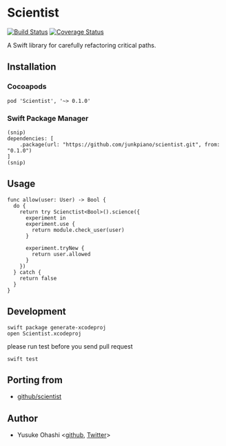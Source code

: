 # Scientist

[![Build Status](https://travis-ci.org/junkpiano/scientist.svg?branch=master)](https://travis-ci.org/junkpiano/scientist) [![Coverage Status](https://coveralls.io/repos/github/junkpiano/scientist/badge.svg?branch=master)](https://coveralls.io/github/junkpiano/scientist?branch=master)

A Swift library for carefully refactoring critical paths.

## Installation

### Cocoapods

    pod 'Scientist', '~> 0.1.0'

### Swift Package Manager

    (snip)
    dependencies: [
    	.package(url: "https://github.com/junkpiano/scientist.git", from: "0.1.0")
    ]
    (snip)

## Usage

    func allow(user: User) -> Bool {
      do {
        return try Scienctist<Bool>().science({
          experiment in
          experiment.use {
            return module.check_user(user)
          }

          experiment.tryNew {
            return user.allowed
          }
        })
      } catch {
        return false
      }
    }

## Development

    swift package generate-xcodeproj
    open Scientist.xcodeproj

please run test before you send pull request

    swift test

## Porting from

- [github/scientist](https://github.com/github/scientist)

## Author

- Yusuke Ohashi <[github](https://github.com/junkpiano), [Twitter](https://twitter.com/junkpiano)>
